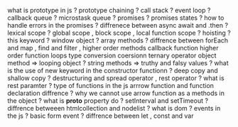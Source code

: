 what is prototype in js ?
prototype chaining ?
call stack ?
event loop ?
callback queue ?
microstask queue ?
promises ?
promises states ?
how to handle errors in the promises ?
diffrenece between async await and .then ?
lexical scope ?
global scope , block scope , local function scope ?
hoisting ?
this keyword ?
window object ?
array methods ?
diffrence between forEach and map , find and filter , higher order methods
callback function
higher order function
loops
type conversion coersionn
ternary operator
object method => looping object ?
string methods =>
truthy and falsy values ?
what is the use of new keyword in the constructor functionn ?
deep copy and shallow copy  ?
destructuring and spread operator , rest operator ?
what is rest paramter ?
type of functions in the js
arrrow function and function declaration diffrence ?
why we cannot use arrow function as a methods in the object ?
what is __proto__ property do ?
setInterval and setTimeout ?
diffrence betweeen htmlcollection and nodelist ?
what is dom  ?
events in the js ? 
basic form event ? 
diffrence between let , const and var 



